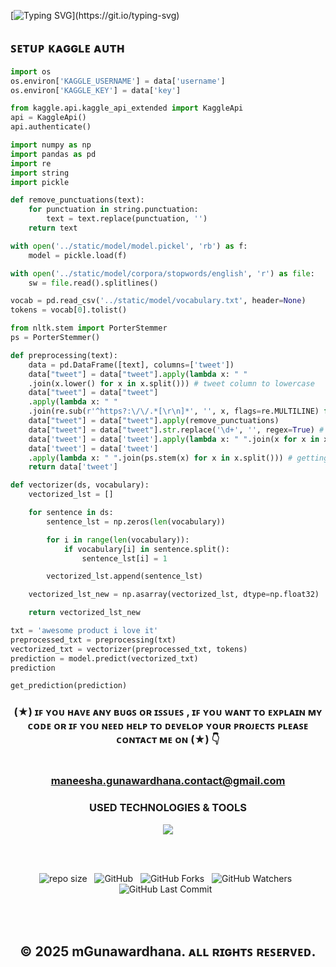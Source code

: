 [![Typing SVG](https://readme-typing-svg.herokuapp.com?font=Fira+Code&weight=600&size=40&pause=1000&color=1FF77A&center=true&vCenter=true&width=750&height=60&lines=SENTIMENT+ANALYSIS+LEARNING...)](https://git.io/typing-svg)

## ꜱᴇᴛᴜᴘ ᴋᴀɢɢʟᴇ ᴀᴜᴛʜ
```python
import os
os.environ['KAGGLE_USERNAME'] = data['username']
os.environ['KAGGLE_KEY'] = data['key']

from kaggle.api.kaggle_api_extended import KaggleApi
api = KaggleApi()
api.authenticate()
```

```python
import numpy as np
import pandas as pd
import re
import string
import pickle

def remove_punctuations(text):
    for punctuation in string.punctuation:
        text = text.replace(punctuation, '')
    return text

with open('../static/model/model.pickel', 'rb') as f:
    model = pickle.load(f)

with open('../static/model/corpora/stopwords/english', 'r') as file:
    sw = file.read().splitlines()

vocab = pd.read_csv('../static/model/vocabulary.txt', header=None)
tokens = vocab[0].tolist()

from nltk.stem import PorterStemmer
ps = PorterStemmer()

def preprocessing(text):
    data = pd.DataFrame([text], columns=['tweet'])
    data["tweet"] = data["tweet"].apply(lambda x: " "
    .join(x.lower() for x in x.split())) # tweet column to lowercase
    data["tweet"] = data["tweet"]
    .apply(lambda x: " "
    .join(re.sub(r'^https?:\/\/.*[\r\n]*', '', x, flags=re.MULTILINE) for x in x.split()))
    data["tweet"] = data["tweet"].apply(remove_punctuations)
    data["tweet"] = data["tweet"].str.replace('\d+', '', regex=True) # removing numbers
    data['tweet'] = data['tweet'].apply(lambda x: " ".join(x for x in x.split() if x not in sw))
    data['tweet'] = data['tweet']
    .apply(lambda x: " ".join(ps.stem(x) for x in x.split())) # getting base words
    return data['tweet']

def vectorizer(ds, vocabulary):
    vectorized_lst = []

    for sentence in ds:
        sentence_lst = np.zeros(len(vocabulary))

        for i in range(len(vocabulary)):
            if vocabulary[i] in sentence.split():
                sentence_lst[i] = 1

        vectorized_lst.append(sentence_lst)

    vectorized_lst_new = np.asarray(vectorized_lst, dtype=np.float32)

    return vectorized_lst_new

txt = 'awesome product i love it'
preprocessed_txt = preprocessing(txt)
vectorized_txt = vectorizer(preprocessed_txt, tokens)
prediction = model.predict(vectorized_txt)
prediction

get_prediction(prediction)
```


<div align="center">

### (★) ɪꜰ ʏᴏᴜ ʜᴀᴠᴇ ᴀɴʏ ʙᴜɢꜱ ᴏʀ ɪꜱꜱᴜᴇꜱ , ɪꜰ ʏᴏᴜ ᴡᴀɴᴛ ᴛᴏ ᴇxᴘʟᴀɪɴ ᴍʏ ᴄᴏᴅᴇ ᴏʀ ɪꜰ ʏᴏᴜ ɴᴇᴇᴅ ʜᴇʟᴘ ᴛᴏ ᴅᴇᴠᴇʟᴏᴘ ʏᴏᴜʀ ᴘʀᴏᴊᴇᴄᴛꜱ ᴘʟᴇᴀꜱᴇ ᴄᴏɴᴛᴀᴄᴛ ᴍᴇ ᴏɴ (★) 👇<br> <br> <br> maneesha.gunawardhana.contact@gmail.com

</div>

<div align="center">
 <h3>USED TECHNOLOGIES & TOOLS</h3>
     <img src="https://skillicons.dev/icons?i=py,pycharm,anaconda,github" />

</div>

<br><br>
<div align="center">

![repo size](https://img.shields.io/github/repo-size/mGunawardhana/sentiment_analysis_project_01?style=for-the-badge) &nbsp;
![GitHub](https://img.shields.io/github/license/mGunawardhana/sentiment_analysis_project_01?style=for-the-badge) &nbsp;
![GitHub Forks](https://img.shields.io/github/forks/mGunawardhana/sentiment_analysis_project_01?&labelColor=black&color=f7b731&style=for-the-badge) &nbsp;
![GitHub Watchers](https://img.shields.io/github/watchers/mGunawardhana/sentiment_analysis_project_01?style=for-the-badge) &nbsp;
![GitHub Last Commit](https://img.shields.io/github/last-commit/mGunawardhana/sentiment_analysis_project_01?style=for-the-badge) &nbsp;

</div>
<br><br>

<div align="center">

## © 2025 mGunawardhana. ᴀʟʟ ʀɪɢʜᴛꜱ ʀᴇꜱᴇʀᴠᴇᴅ.

</div>
